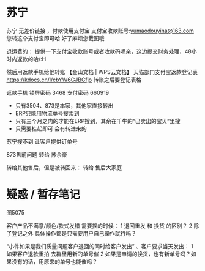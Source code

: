 # 苏宁

苏宁
无差价链接 ，付款使用支付宝
支付宝收款账号:yumaodouyina@163.com
您转这个支付宝即可哈 好了麻烦您截图哦

退运费的：
提供一下支付宝收款账号或者收款码呢亲，这边提交财务处理，48小时内返款的哈/:H

然后用返款手机给他转账
【金山文档 | WPS云文档】 天猫部门支付宝返款登记表
https://kdocs.cn/l/cbYW6GJBCfjo
转账之后要登记表格

返款手机
锁屏密码 3468 
支付密码 660919

- 只有3504、873是本家，其他家直接转出
- ERP只能用物流单号搜索到
- 只有三个月之内的才能在ERP搜到，其余在千牛的“已卖出的宝贝”里搜
- 只需要挂起即可 会有转进来的

苏宁搜不到
让客户提供订单号

873售前问题
转给 苏余豪

转给其他售后，但是被转回来：
转给 售后大家庭

# 疑惑 / 暂存笔记

图5075


客户产品不满意/颜色/款式发错 需要换的时候：
1 退回重发 和 换货 的区别？
2 除了登记之外 具体操作都是只需要用户自己操作就行吗？

“小件如果是我们质量问题客户退回的同时给客户发出” 、客户要求当天发出：
1 如果客户退款重拍 去群里用新的单号催
2 如果是申请的换货，也有新单号吗？如果没有的话，用原来的单号也能催吗？

